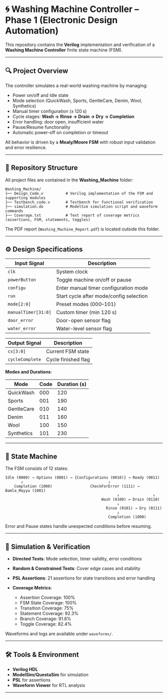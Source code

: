 # 🌀 Washing Machine Controller – Phase 1 (Electronic Design Automation)

This repository contains the **Verilog** implementation and verification of a **Washing Machine Controller** finite state machine (FSM).

---

## 🔍 Project Overview

The controller simulates a real-world washing machine by managing:

* Power on/off and Idle state
* Mode selection (QuickWash, Sports, GentleCare, Denim, Wool, Synthetics)
* Manual timer configuration (≥ 120 s)
* Cycle stages: **Wash → Rinse → Drain → Dry → Completion**
* Error handling: door open, insufficient water
* Pause/Resume functionality
* Automatic power-off on completion or timeout

All behavior is driven by a **Mealy/Moore FSM** with robust input validation and error resilience.

---

## 📁 Repository Structure

All project files are contained in the **Washing\_Machine** folder:

```
Washing_Machine/
├── Design_Code.v          # Verilog implementation of the FSM and supporting modules
├── Testbench_code.v       # Testbench for functional verification
├── simulation.do          # ModelSim simulation script and waveform commands
├── Coverage.txt           # Text report of coverage metrics (assertions, FSM, statements, toggles)
```

The PDF report (`Washing_Machine_Report.pdf`) is located outside this folder.

---

## ⚙️ Design Specifications

| Input Signal        | Description                             |
| ------------------- | --------------------------------------- |
| `clk`               | System clock                            |
| `powerButton`       | Toggle machine on/off or pause          |
| `configu`           | Enter manual timer configuration mode   |
| `run`               | Start cycle after mode/config selection |
| `mode[2:0]`         | Preset modes (000–101)                  |
| `manualTimer[31:0]` | Custom timer (min 120 s)                |
| `door_error`        | Door-open sensor flag                   |
| `water_error`       | Water-level sensor flag                 |

| Output Signal   | Description         |
| --------------- | ------------------- |
| `cs[3:0]`       | Current FSM state   |
| `cycleComplete` | Cycle finished flag |

**Modes and Durations**:

| Mode       | Code | Duration (s) |
| ---------- | ---- | ------------ |
| QuickWash  | 000  | 120          |
| Sports     | 001  | 190          |
| GentleCare | 010  | 140          |
| Denim      | 011  | 160          |
| Wool       | 100  | 150          |
| Synthetics | 101  | 230          |

---

## 🧩 State Machine

The FSM consists of 12 states:

```
Idle (0000) → Options (0001) → {Configurations (0010)} → Ready (0011)
       ↓                                      ↓
    Completion (1000)                 CheckForError (1111) → Bamla_Mayya (1001)
                                                  ↓               ↓
                                           Wash (0100) ↔ Drain (0110)
                                                  ↓
                                             Rinse (0101) → Dry (0111)
                                                  ↓
                                              Completion (1000)
```

Error and Pause states handle unexpected conditions before resuming.

---

## 🧪 Simulation & Verification

* **Directed Tests**: Mode selection, timer validity, error conditions
* **Random & Constrained Tests**: Cover edge cases and stability
* **PSL Assertions**: 21 assertions for state transitions and error handling
* **Coverage Metrics**:

  * Assertion Coverage: 100%
  * FSM State Coverage: 100%
  * Transition Coverage: 75%
  * Statement Coverage: 92.3%
  * Branch Coverage: 91.8%
  * Toggle Coverage: 82.4%

Waveforms and logs are available under `waveforms/`.

---


## 🛠 Tools & Environment

* **Verilog HDL**
* **ModelSim/QuestaSim** for simulation
* **PSL** for assertions
* **Waveform Viewer** for RTL analysis

---
